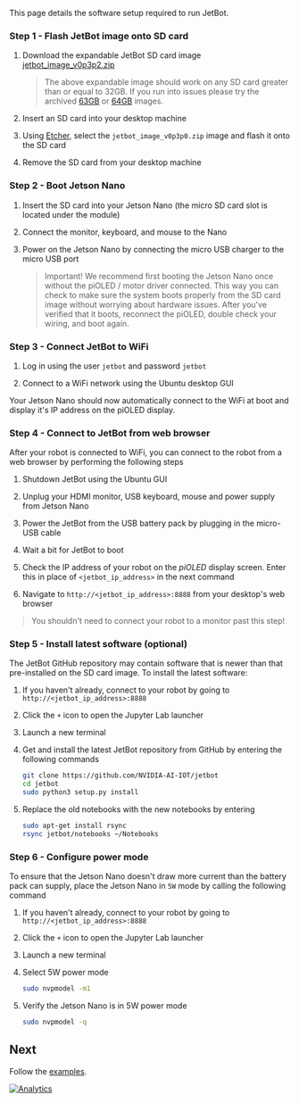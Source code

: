 This page details the software setup required to run JetBot.

### Step 1 - Flash JetBot image onto SD card

1. Download the expandable JetBot SD card image [jetbot_image_v0p3p2.zip](https://drive.google.com/open?id=1GF2D814hkViwluZ5SgNKW56cQu_5Ekt5)
    > The above expandable image should work on any SD card greater than or equal to 32GB.  If you run into issues please try the archived [63GB](https://drive.google.com/open?id=154LYkrFiBHFVV2kLTjRSwdV_vbZNdpxH) or [64GB](https://drive.google.com/open?id=1RgQ99QOqhcNxivSNJpetXdoOCqUWAWH_) images.

2. Insert an SD card into your desktop machine
3. Using [Etcher](https://www.balena.io/etcher/), select the ``jetbot_image_v0p3p0.zip`` image and flash it onto the SD card
4. Remove the SD card from your desktop machine

### Step 2 - Boot Jetson Nano

1. Insert the SD card into your Jetson Nano (the micro SD card slot is located 
   under the module)

2. Connect the monitor, keyboard, and mouse to the Nano
3. Power on the Jetson Nano by connecting the micro USB charger to the micro USB port
   > Important! We recommend first booting the Jetson Nano once without the piOLED / motor driver connected.
   > This way you can check to make sure the system boots properly from the SD card image without 
   > worrying about hardware issues.  After you've verified that it boots, reconnect the piOLED, 
   > double check your wiring, and boot again.

### Step 3 - Connect JetBot to WiFi

1. Log in using the user ``jetbot`` and password ``jetbot``

2. Connect to a WiFi network using the Ubuntu desktop GUI

Your Jetson Nano should now automatically connect to the WiFi at boot and display it's IP address on the piOLED display.

### Step 4 - Connect to JetBot from web browser

After your robot is connected to WiFi, you can connect to the robot from a web browser by performing the following steps

1. Shutdown JetBot using the Ubuntu GUI

2. Unplug your HDMI monitor, USB keyboard, mouse and power supply from Jetson Nano
3. Power the JetBot from the USB battery pack by plugging in the micro-USB cable
4. Wait a bit for JetBot to boot
2. Check the IP address of your robot on the *piOLED* display screen.  Enter this in place of ``<jetbot_ip_address>`` in the next command
3. Navigate to ``http://<jetbot_ip_address>:8888`` from your desktop's web browser

>  You shouldn't need to connect your robot to a monitor past this step! 

### Step 5 - Install latest software (optional)

The JetBot GitHub repository may contain software that is newer than that pre-installed
on the SD card image.  To install the latest software:

1. If you haven't already, connect to your robot by going to ``http://<jetbot_ip_address>:8888``

2. Click the ``+`` icon to open the Jupyter Lab launcher
3. Launch a new terminal
2. Get and install the latest JetBot repository from GitHub by entering the following commands
    ```bash
    git clone https://github.com/NVIDIA-AI-IOT/jetbot
    cd jetbot
    sudo python3 setup.py install
    ``` 
3. Replace the old notebooks with the new notebooks by entering
    ```bash
    sudo apt-get install rsync
    rsync jetbot/notebooks ~/Notebooks
    ```

### Step 6 - Configure power mode

To ensure that the Jetson Nano doesn't draw more current than the battery pack can supply,
place the Jetson Nano in ``5W`` mode by calling the following command

1. If you haven't already, connect to your robot by going to ``http://<jetbot_ip_address>:8888``

2. Click the ``+`` icon to open the Jupyter Lab launcher
3. Launch a new terminal
4. Select 5W power mode

    ```bash
    sudo nvpmodel -m1
    ```
5. Verify the Jetson Nano is in 5W power mode
    ```bash
    sudo nvpmodel -q
    ```

## Next

Follow the [examples](examples).


[![Analytics](https://ga-beacon.appspot.com/UA-135919510-1/jetbot/docs/Software-Setup/?pixel)](https://github.com/igrigorik/ga-beacon)